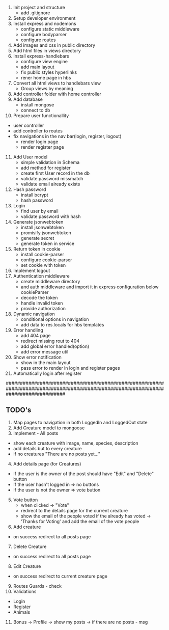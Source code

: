 1. Init project and structure
   - add .gitignore
2. Setup developer environment
3. Install express and nodemons
   - configure static middleware
   - configure bodyparser
   - configure routes
4. Add images and css in public directory
5. Add html files in views directory
6. Install express-handlebars
   - configure view engine
   - add main layout
   - fix public styles hyperlinks
   - rener home page in hbs
7. Convert all html views to handlebars view
   - Group views by meaning
8. Add controller folder with home controller
9. Add database
   - install mongose
   - connect to db
10. Prepare user functionallity

- user controller
- add controller to routes
- fix navigations in the nav bar(login, register, logout)
  - render login page
  - render register page

11. Add User model
    - simple validation in Schema
    - add method for register
    - create first User record in the db
    - validate password missmatch
    - validate email already exists
12. Hash password
    - install bcrypt
    - hash password
13. Login
    - find user by email
    - validate password with hash
14. Generate jsonwebtoken
    - install jsonwebtoken
    - promisify jsonwebtoken
    - generate secret
    - generate token in service
15. Return token in cookie
    - install cookie-parser
    - configure cookie-parser
    - set cookie with token
16. Implement logout
17. Authentication middleware
    - create middleware directory
    - and auth middleware and import it in express configuration below cookieParser
    - decode the token
    - handle invalid token
    - provide authorization
18. Dynamic navigation
    - conditional options in navigation
    - add data to res.locals for hbs templates
19. Error handling
    - add 404 page
    - redirect missing rout to 404
    - add global error handled(option)
    - add error message util
20. Show error notification
    - show in the main layout
    - pass error to render in login and register pages
21. Automatically login after register

#####################################################################################################################################

## TODO's

1.  Map pages to navigation in both LoggedIn and LoggedOut state
2.  Add Creature model to mongoose
3.  Implement - All posts

- show each creature with image, name, species, description
- add details but to every creature
- If no creatures "There are no posts yet..."

4.  Add details page (for Creatures)

- If the user is the owner of the post
  should have "Edit" and "Delete" button
- If the user hasn't logged in => no buttons
- If the user is not the owner => vote button

5.  Vote button
    - when clicked -> "Vote"
    - redirect to the details page for the current creature
    - show the email of the people voted
      if the already has voted -> 'Thanks for Voting' and add the email of the vote people
6.  Add creature

- on success redirect to all posts page

7. Delete Creature

- on success redirect to all posts page

8.  Edit Creature

- on success redirect to current creature page

9. Routes Guards - check
10. Validations

- Login
- Register
- Animals

11. Bonus -> Profile
    -> show my posts
    -> if there are no posts - msg
